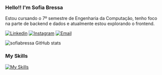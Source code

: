 ### Hello!! I'm Sofia Bressa
Estou cursando o 7º semestre de Engenharia da Computação, tenho foco na parte de backend e dados e atualmente estou explorando o frontend. 

[![Linkedin](https://img.shields.io/badge/LinkedIn-0077B5?style=for-the-badge&logo=linkedin&logoColor=white)](https://www.linkedin.com/in/sofia-bressa/)
[![Instagram](https://img.shields.io/badge/Instagram-E4405F?style=for-the-badge&logo=instagram&logoColor=white)](https://www.instagram.com/sofiabressa/)
[![Email](https://img.shields.io/badge/Microsoft_Outlook-0078D4?style=for-the-badge&logo=microsoft-outlook&logoColor=white)](mailto:sofia.bressa@hotmail.com)


![sofiabressa GitHub stats](https://github-readme-stats.vercel.app/api?username=sofiabressa&hide=prs,issues&show_icons=true&theme=jolly&count_private=true)

### My Skills
[![My Skills](https://skillicons.dev/icons?i=cs,cpp,java,js,py,php,css,html,mysql)](https://skillicons.dev)
